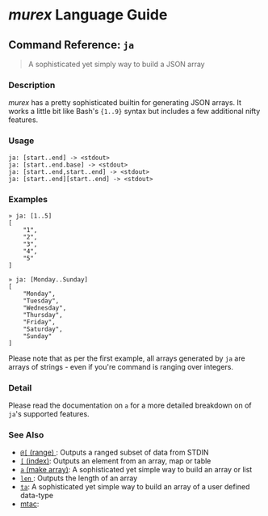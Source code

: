 # _murex_ Language Guide

## Command Reference: `ja`

> A sophisticated yet simply way to build a JSON array

### Description

_murex_ has a pretty sophisticated builtin for generating JSON arrays.
It works a little bit like Bash's `{1..9}` syntax but includes a few
additional nifty features.

### Usage

    ja: [start..end] -> <stdout>
    ja: [start..end.base] -> <stdout>
    ja: [start..end,start..end] -> <stdout>
    ja: [start..end][start..end] -> <stdout>

### Examples

    » ja: [1..5]
    [
        "1",
        "2",
        "3",
        "4",
        "5"
    ]
    
    » ja: [Monday..Sunday]
    [
        "Monday",
        "Tuesday",
        "Wednesday",
        "Thursday",
        "Friday",
        "Saturday",
        "Sunday"
    ]
    
Please note that as per the first example, all arrays generated by `ja` are
arrays of strings - even if you're command is ranging over integers.

### Detail

Please read the documentation on `a` for a more detailed breakdown on of
`ja`'s supported features.

### See Also

* [`@[` (range) ](../commands/range.md):
  Outputs a ranged subset of data from STDIN
* [`[` (index)](../commands/index.md):
  Outputs an element from an array, map or table
* [`a` (make array)](../commands/a.md):
  A sophisticated yet simple way to build an array or list
* [`len` ](../commands/len.md):
  Outputs the length of an array
* [`ta`](../commands/ta.md):
  A sophisticated yet simple way to build an array of a user defined data-type
* [mtac](../commands/mtac.md):
  